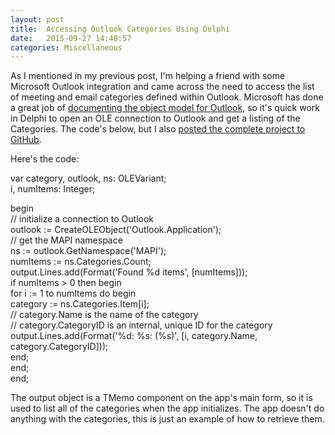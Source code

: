 ```yaml
---
layout: post
title:  Accessing Outlook Categories Using Delphi
date:   2015-09-27 14:40:57
categories: Miscellaneous
---
```

As I mentioned in my previous post, I'm helping a friend with some Microsoft Outlook integration and came across the need to access the list of meeting and email categories defined within Outlook. Microsoft has done a great job of [documenting the object model for Outlook](https://msdn.microsoft.com/en-us/library/microsoft.office.interop.outlook(v=office.14).aspx), so it's quick work in Delphi to open an OLE connection to Outlook and get a listing of the Categories. The code's below, but I also [posted the complete project to GitHub](https://github.com/johnwargo/Outlook-Get-Categories-Delphi).

Here's the code:

var category, outlook, ns: OLEVariant;   
i, numItems: Integer;  
  
begin  
  // initialize a connection to Outlook  
  outlook := CreateOLEObject('Outlook.Application');  
  // get the MAPI namespace  
  ns := outlook.GetNamespace('MAPI');   
  numItems := ns.Categories.Count;   
  output.Lines.add(Format('Found %d items', \[numItems\]));   
  if numItems > 0 then begin  
     for i := 1 to numItems do begin  
        category := ns.Categories.Item\[i\];  
        // category.Name is the name of the category  
        // category.CategoryID is an internal, unique ID for the category  
        output.Lines.add(Format('%d: %s: (%s)', \[i, category.Name, category.CategoryID\]));  
     end;  
  end;  
end;

The output object is a TMemo component on the app's main form, so it is used to list all of the categories when the app initializes. The app doesn't do anything with the categories, this is just an example of how to retrieve them.